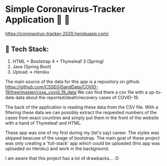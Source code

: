 # Simple Coronavirus-Tracker Application :petri_dish: :dna:

https://coronavirus-tracker-2020.herokuapp.com/

## :wrench: Tech Stack:

1. HTML + Bootstrap 4 + Thymeleaf 3 (Spring)
2. Java (Spring Boot)
3. Upload -> Heroku

The main source of the data for this app is a repository on github.
https://github.com/CSSEGISandData/COVID-19/tree/master/csse_covid_19_data
We can find there a csv file with a up-to-date data about the reported/death/recovery cases
of COVID-19. 

The back of the application is reading these data from the CSV file. With a filtering these data
we can possibly extract the requested numbers of the cases from exact countires and simply put them
in the front of the website with a hand of Thymeleaf and HTML. 

These app was one of my first during my (let's say) career. The styles was skipped beacuse of the usage of
bootstrap. The main goal of these project was only creating a 'full-stack' app which could be
uploaded (this app was uploaded on Heroku) and work in the background.

I am aware that this project has a lot of drawbacks... :D 

